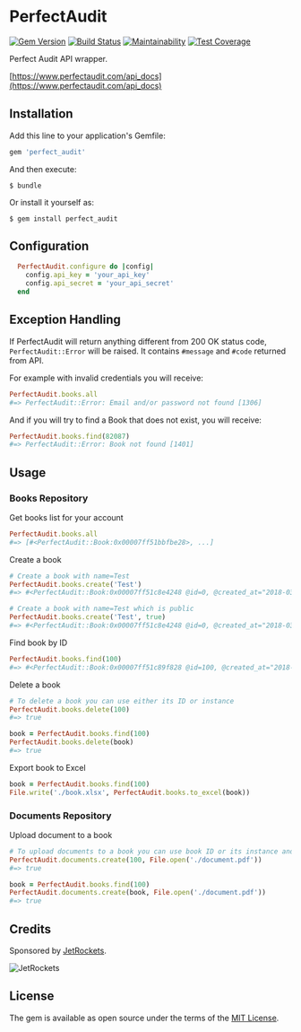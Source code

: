 # PerfectAudit

[![Gem Version](https://badge.fury.io/rb/perfect_audit.svg)](https://badge.fury.io/rb/perfect_audit)
[![Build Status](https://travis-ci.org/jetrockets/perfect_audit.svg?branch=master)](https://travis-ci.org/jetrockets/perfect_audit)
[![Maintainability](https://api.codeclimate.com/v1/badges/f416de8dc8074f1b1588/maintainability)](https://codeclimate.com/github/jetrockets/perfect_audit/maintainability)
[![Test Coverage](https://api.codeclimate.com/v1/badges/f416de8dc8074f1b1588/test_coverage)](https://codeclimate.com/github/jetrockets/perfect_audit/test_coverage)

Perfect Audit API wrapper.

[https://www.perfectaudit.com/api_docs](https://www.perfectaudit.com/api_docs)

## Installation

Add this line to your application's Gemfile:

```ruby
gem 'perfect_audit'
```

And then execute:

    $ bundle

Or install it yourself as:

    $ gem install perfect_audit

## Configuration

``` ruby
  PerfectAudit.configure do |config|
    config.api_key = 'your_api_key'
    config.api_secret = 'your_api_secret'
  end
```

## Exception Handling

If PerfectAudit will return anything different from 200 OK status code, `PerfectAudit::Error` will be raised. It contains `#message` and `#code` returned from API.

For example with invalid credentials you will receive:

``` ruby
PerfectAudit.books.all
#=> PerfectAudit::Error: Email and/or password not found [1306]
```

And if you will try to find a Book that does not exist, you will receive:

``` ruby
PerfectAudit.books.find(82087)
#=> PerfectAudit::Error: Book not found [1401]
```

## Usage

### Books Repository

Get books list for your account

``` ruby
PerfectAudit.books.all
#=> [#<PerfectAudit::Book:0x00007ff51bbfbe28>, ...]
```

Create a book

``` ruby
# Create a book with name=Test
PerfectAudit.books.create('Test')
#=> #<PerfectAudit::Book:0x00007ff51c8e4248 @id=0, @created_at="2018-03-22T20:21:25Z", @name="Test", @public=false ...>

# Create a book with name=Test which is public
PerfectAudit.books.create('Test', true)
#=> #<PerfectAudit::Book:0x00007ff51c8e4248 @id=0, @created_at="2018-03-22T20:21:25Z", @name="Test", @public=true ...>
```

Find book by ID

``` ruby
PerfectAudit.books.find(100)
#=> #<PerfectAudit::Book:0x00007ff51c89f828 @id=100, @created_at="2018-03-22T20:48:54Z", @name="Test", @public=false ...>
```

Delete a book

``` ruby
# To delete a book you can use either its ID or instance
PerfectAudit.books.delete(100)
#=> true

book = PerfectAudit.books.find(100)
PerfectAudit.books.delete(book)
#=> true
```

Export book to Excel
``` ruby
book = PerfectAudit.books.find(100)
File.write('./book.xlsx', PerfectAudit.books.to_excel(book))
```

### Documents Repository

Upload document to a book

``` ruby
# To upload documents to a book you can use book ID or its instance and File
PerfectAudit.documents.create(100, File.open('./document.pdf'))
#=> true

book = PerfectAudit.books.find(100)
PerfectAudit.documents.create(book, File.open('./document.pdf'))
#=> true
```

## Credits

Sponsored by [JetRockets](http://www.jetrockets.pro).

![JetRockets](http://jetrockets.pro/JetRockets.jpg)

## License

The gem is available as open source under the terms of the [MIT License](http://opensource.org/licenses/MIT).

